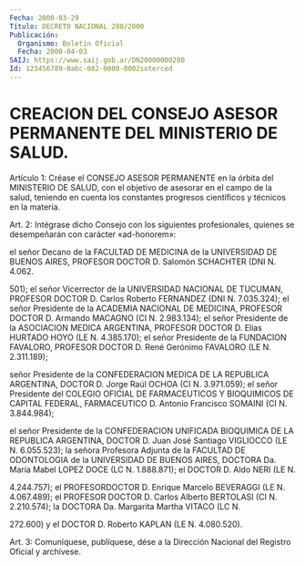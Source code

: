 ```yaml
---
Fecha: 2000-03-29
Título: DECRETO NACIONAL 280/2000
Publicación:
  Organismo: Boletín Oficial
  Fecha: 2000-04-03
SAIJ: https://www.saij.gob.ar/DN20000000280
Id: 123456789-0abc-082-0000-0002soterced
---
```

# CREACION DEL CONSEJO ASESOR PERMANENTE DEL MINISTERIO DE SALUD.

<a id="1"></a>
Artículo  1: Créase el CONSEJO ASESOR PERMANENTE en la órbita  del MINISTERIO  DE SALUD, con el objetivo de asesorar en el campo de la salud, teniendo  en  cuenta  los constantes progresos científicos y técnicos en la materia.

<a id="2"></a>
Art. 2: Intégrase dicho Consejo con los siguientes profesionales, quienes se desempeñarán  con carácter «ad-honorem»:

el señor Decano de la FACULTAD DE MEDICINA  de  la  UNIVERSIDAD DE BUENOS  AIRES,  PROFESOR DOCTOR D. Salomón SCHACHTER (DNI N. 4.062.

501); el señor Vicerrector  de  la UNIVERSIDAD NACIONAL DE TUCUMAN, PROFESOR DOCTOR D. Carlos Roberto  FERNANDEZ (DNI N. 7.035.324); el señor  Presidente  de  la ACADEMIA NACIONAL DE MEDICINA,  PROFESOR DOCTOR D. Armando MACAGNO (CI N. 2.983.134); el señor Presidente de la ASOCIACION MEDICA ARGENTINA,  PROFESOR  DOCTOR  D. Elías HURTADO HOYO  (LE N. 4.385.170);  el  señor  Presidente  de  la FUNDACION FAVALORO, PROFESOR DOCTOR D. René Gerónimo FAVALORO (LE N. 2.311.189);

señor Presidente de la CONFEDERACION MEDICA DE LA REPUBLICA ARGENTINA, DOCTOR D. Jorge Raúl OCHOA (CI N. 3.971.059); el señor Presidente del COLEGIO OFICIAL DE FARMACEUTICOS Y BIOQUIMICOS DE CAPITAL FEDERAL, FARMACEUTICO D. Antonio Francisco SOMAINI (CI N. 3.844.984);

el señor  Presidente de la CONFEDERACION UNIFICADA BIOQUIMICA DE LA REPUBLICA ARGENTINA, DOCTOR D. Juan José Santiago VIGLIOCCO (LE N. 6.055.523); la señora Profesora Adjunta de la FACULTAD DE ODONTOLOGIA  de  la UNIVERSIDAD DE BUENOS AIRES, DOCTORA Da. María Mabel LOPEZ DOCE (LC N. 1.888.871); el DOCTOR D. Aldo NERI (LE N.

4.244.757); el PROFESORDOCTOR D. Enrique Marcelo BEVERAGGI (LE N. 4.067.489); el PROFESOR DOCTOR D. Carlos Alberto BERTOLASI (CI N. 2.210.574); la DOCTORA Da. Margarita Martha VITACO (LC N.

272.600) y el DOCTOR D. Roberto KAPLAN (LE N. 4.080.520).

<a id="3"></a>
Art. 3: Comuníquese, publíquese, dése a la Dirección Nacional del Registro Oficial y archívese.